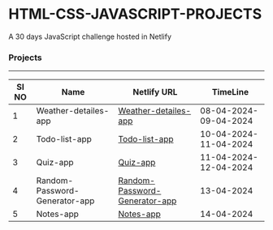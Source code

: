 # HTML-CSS-JAVASCRIPT-PROJECTS
A 30 days JavaScript challenge hosted in Netlify

### Projects
 ---
 |SI NO| Name | Netlify URL       | TimeLine |
 |-------|---------|---------|---------|
 |1| Weather-detailes-app | [Weather-detailes-app](https://weather-detailes-app.netlify.app/) | 08-04-2024-09-04-2024|
 |2| Todo-list-app | [Todo-list-app](https://todo-list-appliactionn.netlify.app/) | 10-04-2024-11-04-2024|
 |3| Quiz-app | [Quiz-app](https://quiz-applicationn.netlify.app/) | 11-04-2024-12-04-2024|
 |4| Random-Password-Generator-app | [Random-Password-Generator-app](https://random-password-generator-appy.netlify.app/) | 13-04-2024 |
 |5| Notes-app | [Notes-app](https://notes-applicationnn.netlify.app/) | 14-04-2024 |
